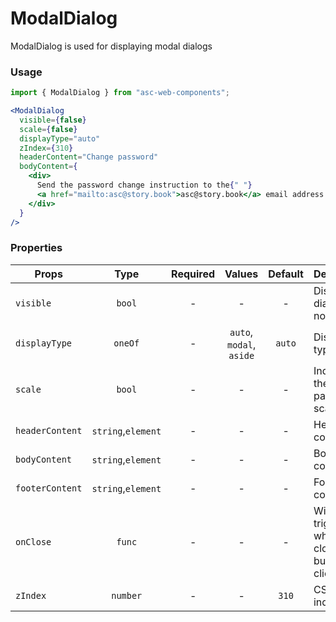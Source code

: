 # ModalDialog

ModalDialog is used for displaying modal dialogs

### Usage

```js
import { ModalDialog } from "asc-web-components";
```

```jsx
<ModalDialog
  visible={false}
  scale={false}
  displayType="auto"
  zIndex={310}
  headerContent="Change password"
  bodyContent={
    <div>
      Send the password change instruction to the{" "}
      <a href="mailto:asc@story.book">asc@story.book</a> email address
    </div>
  }
/>
```

### Properties

| Props           |        Type        | Required |          Values          | Default | Description                                      |
| --------------- | :----------------: | :------: | :----------------------: | :-----: | ------------------------------------------------ |
| `visible`       |       `bool`       |    -     |            -             |    -    | Display dialog or not                            |
| `displayType`   |      `oneOf`       |    -     | `auto`, `modal`, `aside` | `auto`  | Display type                                     |
| `scale`         |       `bool`       |    -     |            -             |    -    | Indicates the side panel has scale               |
| `headerContent` | `string`,`element` |    -     |            -             |    -    | Header content                                   |
| `bodyContent`   | `string`,`element` |    -     |            -             |    -    | Body content                                     |
| `footerContent` | `string`,`element` |    -     |            -             |    -    | Footer content                                   |
| `onClose`       |       `func`       |    -     |            -             |    -    | Will be triggered when a close button is clicked |
| `zIndex`        |      `number`      |    -     |            -             |  `310`  | CSS z-index                                      |
